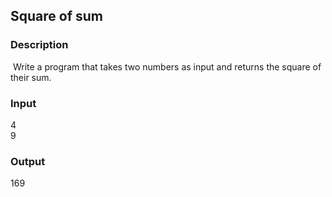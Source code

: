 ## Square of sum

### Description

 Write a program that takes two numbers as input and returns the square of their sum.

### Input

4<br>
9

### Output

169
